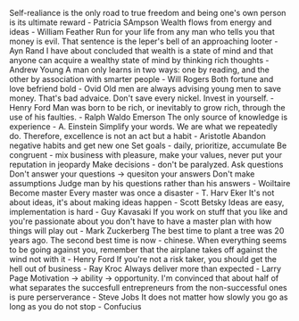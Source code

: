 Self-realiance is the only road to true freedom and being one's own person is its ultimate reward - Patricia SAmpson
Wealth flows from energy and ideas - William Feather
Run for your life from any man who tells you that money is evil. That sentence is the leper's bell of an approaching looter - Ayn Rand
I have about concluded that wealth is a state of mind and that anyone can acquire a wealthy state of mind by thinking rich thoughts - Andrew Young
A man only learns in two ways: one by reading, and the other by association with smarter people - Will Rogers
Both fortune and love befriend bold - Ovid
Old men are always advising young men to save money. That's bad advaice. Don't save every nickel. Invest in yourself. - Henry Ford
Man was born to be rich, or inevitably to grow rich, through the use of his faulties. - Ralph Waldo Emerson
The only source of knowledge is experience - A. Einstein
Simplify your words.
We are what we repeatedly do. Therefore, excellence is not an act but a habit - Aristotle
Abandon negative habits and get new one
Set goals - daily, prioritize, accumulate
Be congruent - mix business with pleasure, make your values, never put your reputation in jeopardy
Make decisions - don't be paralyzed.
Ask questions
Don't answer your questions -> quesiton your answers
Don't make assumptions
Judge man by his questions rather than his answers - Woiltaire
Become master
Every master was once a disaster - T. Harv Eker
It's not about ideas, it's about making ideas happen - Scott Betsky
Ideas are easy, implementation is hard - Guy Kavasaki
If you work on stuff that you like and you're passionate about you don't have to have a master plan with how things will play out - Mark Zuckerberg
The best time to plant a tree was 20 years ago. The second best time is now - chinese.
When everything seems to be going against you, remember that the airplane takes off against the wind not with it - Henry Ford
If you're not a risk taker, you should get the hell out of business - Ray Kroc
Always deliver more than expected - Larry Page
Motivation -> ability -> opportunity.
I'm convinced that about half of what separates the succesfull entrepreneurs from the non-successful ones is pure perserverance - Steve Jobs
It does not matter how slowly you go as long as you do not stop - Confucius
